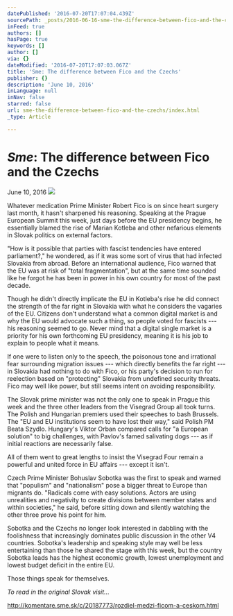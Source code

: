 ```yaml
---
datePublished: '2016-07-20T17:07:04.439Z'
sourcePath: _posts/2016-06-16-sme-the-difference-between-fico-and-the-czechs.md
inFeed: true
authors: []
hasPage: true
keywords: []
author: []
via: {}
dateModified: '2016-07-20T17:07:03.067Z'
title: 'Sme: The difference between Fico and the Czechs'
publisher: {}
description: 'June 10, 2016'
inLanguage: null
inNav: false
starred: false
url: sme-the-difference-between-fico-and-the-czechs/index.html
_type: Article

---
```

# _**Sme**_**: The difference between Fico and the Czechs**

June 10, 2016
![](https://the-grid-user-content.s3-us-west-2.amazonaws.com/8f5a0d03-c7d3-47be-94b7-317a24574141.jpg)

Whatever medication Prime Minister Robert Fico is on since heart surgery last month, it hasn't sharpened his reasoning. Speaking at the Prague European Summit this week, just days before the EU presidency begins, he essentially blamed the rise of Marian Kotleba and other nefarious elements in Slovak politics on external factors.

"How is it possible that parties with fascist tendencies have entered parliament?," he wondered, as if it was some sort of virus that had infected Slovakia from abroad. Before an international audience, Fico warned that the EU was at risk of "total fragmentation", but at the same time sounded like he forgot he has been in power in his own country for most of the past decade.

Though he didn't directly implicate the EU in Kotleba's rise he did connect the strength of the far right in Slovakia with what he considers the vagaries of the EU. Citizens don't understand what a common digital market is and why the EU would advocate such a thing, so people voted for fascists --- his reasoning seemed to go. Never mind that a digital single market is a priority for his own forthcoming EU presidency, meaning it is his job to explain to people what it means.

If one were to listen only to the speech, the poisonous tone and irrational fear surrounding migration issues --- which directly benefits the far right --- in Slovakia had nothing to do with Fico, or his party's decision to run for reelection based on "protecting" Slovakia from undefined security threats. Fico may well like power, but still seems intent on avoiding responsibility.

The Slovak prime minister was not the only one to speak in Prague this week and the three other leaders from the Visegrad Group all took turns. The Polish and Hungarian premiers used their speeches to bash Brussels. The "EU and EU institutions seem to have lost their way," said Polish PM Beata Szydlo. Hungary's Viktor Orban compared calls for "a European solution" to big challenges, with Pavlov's famed salivating dogs --- as if initial reactions are necessarily false.

All of them went to great lengths to insist the Visegrad Four remain a powerful and united force in EU affairs --- except it isn't.

Czech Prime Minister Bohuslav Sobotka was the first to speak and warned that "populism" and "nationalism" pose a bigger threat to Europe than migrants do. "Radicals come with easy solutions. Actors are using unrealities and negativity to create divisions between member states and within societies," he said, before sitting down and silently watching the other three prove his point for him.

Sobotka and the Czechs no longer look interested in dabbling with the foolishness that increasingly dominates public discussion in the other V4 countries. Sobotka's leadership and speaking style may well be less entertaining than those he shared the stage with this week, but the country Sobotka leads has the highest economic growth, lowest unemployment and lowest budget deficit in the entire EU.

Those things speak for themselves.

_To read in the original Slovak visit..._

http://komentare.sme.sk/c/20187773/rozdiel-medzi-ficom-a-ceskom.html
